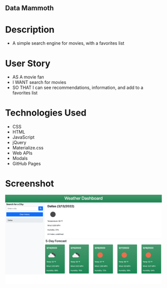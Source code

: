 ## Data Mammoth

# Description
- A simple search engine for movies, with a favorites list

# User Story
- AS A movie fan
- I WANT search for movies
- SO THAT I can see recommendations, information, and add to a favorites list

# Technologies Used
- CSS
- HTML
- JavaScript
- jQuery
- Materialize.css
- Web APIs
- Modals
- GitHub Pages

# Screenshot
![Data Mammoth Screenshot](https://github.com/FelixA-GitHub/weather-dashboard/blob/main/assets/img/weather-dashboard.jpg)